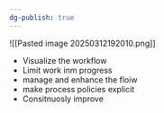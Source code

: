 ```yaml
---
dg-publish: true
---
```

![[Pasted image 20250312192010.png]]

- Visualize the workflow
- Limit work inm progress
- manage and enhance the floiw
- make process policies explicit
- Consitnuosly improve